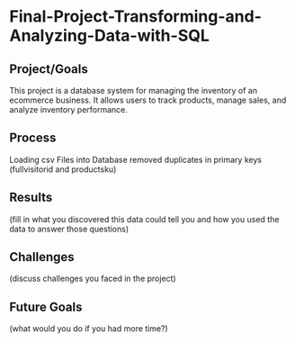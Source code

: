 # Final-Project-Transforming-and-Analyzing-Data-with-SQL

## Project/Goals

This project is a database system for managing the inventory of an ecommerce business. 
It allows users to track products, manage sales, and analyze inventory performance.


## Process
Loading csv Files into Database
removed duplicates in primary keys 
(fullvisitorid and productsku)

## Results
(fill in what you discovered this data could tell you and how you used the data to answer those questions)

## Challenges 
(discuss challenges you faced in the project)

## Future Goals
(what would you do if you had more time?)
